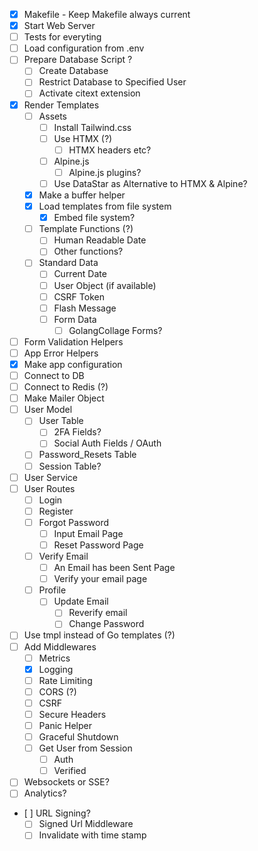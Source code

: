 - [X] Makefile - Keep Makefile always current
- [X] Start Web Server
- [ ] Tests for everyting
- [ ] Load configuration from .env
- [ ] Prepare Database Script ?
  - [ ] Create Database
  - [ ] Restrict Database to Specified User
  - [ ] Activate citext extension
- [X] Render Templates
  - [ ] Assets
    - [ ] Install Tailwind.css
    - [ ] Use HTMX (?)
      - [ ] HTMX headers etc?
    - [ ] Alpine.js
      - [ ] Alpine.js plugins?
    - [ ] Use DataStar as Alternative to HTMX & Alpine?
  - [X] Make a buffer helper
  - [X] Load templates from file system
    - [X] Embed file system?
  - [ ] Template Functions (?)
    - [ ] Human Readable Date
    - [ ] Other functions?
  - [ ] Standard Data
    - [ ] Current Date
    - [ ] User Object (if available)
    - [ ] CSRF Token
    - [ ] Flash Message
    - [ ] Form Data
      - [ ] GolangCollage Forms?
- [ ] Form Validation Helpers
- [ ] App Error Helpers
- [X] Make app configuration
- [ ] Connect to DB
- [ ] Connect to Redis (?)
- [ ] Make Mailer Object
- [ ] User Model
  - [ ] User Table
    - [ ] 2FA Fields?
    - [ ] Social Auth Fields / OAuth
  - [ ] Password_Resets Table
  - [ ] Session Table?
- [ ] User Service
- [ ] User Routes
  - [ ] Login
  - [ ] Register
  - [ ] Forgot Password
    - [ ] Input Email Page
    - [ ] Reset Password Page
  - [ ] Verify Email
    - [ ] An Email has been Sent Page
    - [ ] Verify your email page
  - [ ] Profile
    - [ ] Update Email
      - [ ] Reverify email
      - [ ] Change Password
- [ ] Use tmpl instead of Go templates (?)
- [ ] Add Middlewares
  - [ ] Metrics
  - [X] Logging
  - [ ] Rate Limiting
  - [ ] CORS (?)
  - [ ] CSRF
  - [ ] Secure Headers
  - [ ] Panic Helper
  - [ ] Graceful Shutdown
  - [ ] Get User from Session
    - [ ] Auth
    - [ ] Verified
- [ ] Websockets or SSE?
- [ ] Analytics?
- [ ] URL Signing?
  - [ ] Signed Url Middleware
  - [ ] Invalidate with time stamp
